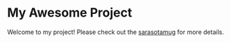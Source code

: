# My Awesome Project

Welcome to my project! Please check out the [sarasotamug](https://sarasotamug.com) for more details.
